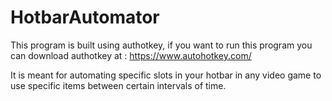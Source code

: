 # HotbarAutomator
This program is built using authotkey, if you want to run this program you can download authotkey at : https://www.autohotkey.com/

It is meant for automating specific slots in your hotbar in any video game to use specific items between certain intervals of time.
